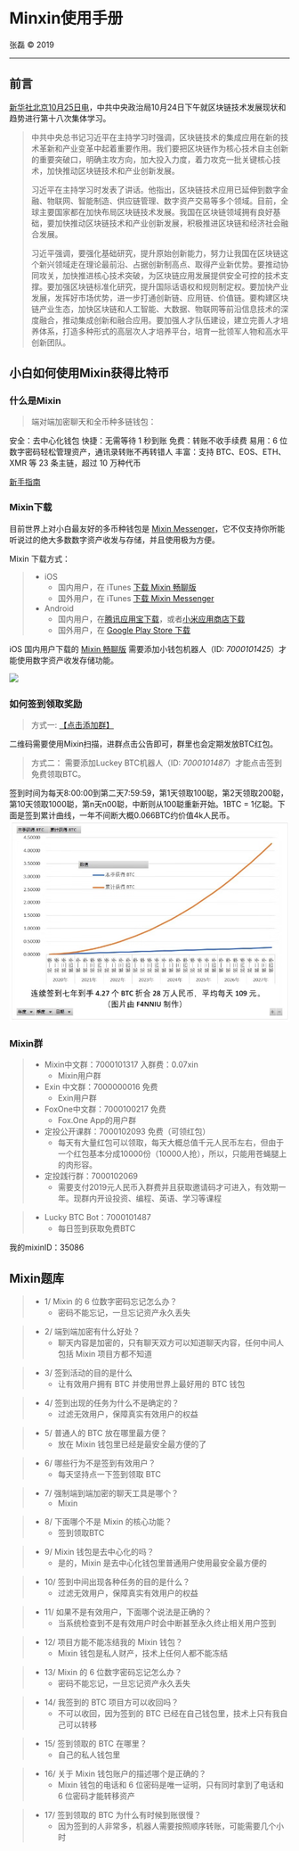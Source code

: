 # Minxin使用手册

张磊 &copy; 2019

-----

## 前言

[新华社北京10月25日电](http://www.xinhuanet.com/politics/2019-10/25/c_1125153665.htm)，中共中央政治局10月24日下午就区块链技术发展现状和趋势进行第十八次集体学习。
> 中共中央总书记习近平在主持学习时强调，区块链技术的集成应用在新的技术革新和产业变革中起着重要作用。我们要把区块链作为核心技术自主创新的重要突破口，明确主攻方向，加大投入力度，着力攻克一批关键核心技术，加快推动区块链技术和产业创新发展。
>
> 习近平在主持学习时发表了讲话。他指出，区块链技术应用已延伸到数字金融、物联网、智能制造、供应链管理、数字资产交易等多个领域。目前，全球主要国家都在加快布局区块链技术发展。我国在区块链领域拥有良好基础，要加快推动区块链技术和产业创新发展，积极推进区块链和经济社会融合发展。
>
> 习近平强调，要强化基础研究，提升原始创新能力，努力让我国在区块链这个新兴领域走在理论最前沿、占据创新制高点、取得产业新优势。要推动协同攻关，加快推进核心技术突破，为区块链应用发展提供安全可控的技术支撑。要加强区块链标准化研究，提升国际话语权和规则制定权。要加快产业发展，发挥好市场优势，进一步打通创新链、应用链、价值链。要构建区块链产业生态，加快区块链和人工智能、大数据、物联网等前沿信息技术的深度融合，推动集成创新和融合应用。要加强人才队伍建设，建立完善人才培养体系，打造多种形式的高层次人才培养平台，培育一批领军人物和高水平创新团队。
>
## 小白如何使用Mixin获得比特币

### 什么是Mixin
> 端对端加密聊天和全币种多链钱包：

安全：去中心化钱包
快捷：无需等待 1 秒到账
免费：转账不收手续费
易用：6 位数字密码轻松管理资产，通讯录转账不再转错人
丰富：支持 BTC、EOS、ETH、XMR 等 23 条主链，超过 10 万种代币

[新手指南](https://newbie.zeromesh.net/index.html)

### Mixin下载
目前世界上对小白最友好的多币种钱包是 [Mixin Messenger](https://mixin.one/messenger)，它不仅支持你所能听说过的绝大多数数字资产收发与存储，并且使用极为方便。

Mixin 下载方式：

> * iOS
>   * 国内用户，在 iTunes [下载 Mixin 畅聊版](https://apps.apple.com/cn/app/mixin-%E5%AF%86%E4%BF%A1%E7%95%85%E8%81%8A%E7%89%88/id1457938019)
>   * 国外用户，在 iTunes [下载 Mixin Messenger](https://apps.apple.com/app/mixin/id1322324266)
> * Android
>   * 国内用户，在[腾讯应用宝下载](https://a.app.qq.com/o/simple.jsp?pkgname=one.mixin.messenger)，或者[小米应用商店下载](http://app.mi.com/details?id=one.mixin.messenger)
>   * 国外用户，在 [Google Play Store 下载](https://play.google.com/store/apps/details?id=one.mixin.messenger)

iOS 国内用户下载的 [Mixin 畅聊版](https://apps.apple.com/cn/app/mixin-%E5%AF%86%E4%BF%A1%E7%95%85%E8%81%8A%E7%89%88/id1457938019) 需要添加小钱包机器人（ID: *7000101425*）才能使用数字资产收发存储功能。

![](images/miniwallet.png)


### 如何签到领取奖励
> 方式一:
[【点击添加群】](https://mixin.one/codes/1484dbc5-44f4-4b39-b3e3-92f6de24cb4e)

二维码需要使用Mixin扫描，进群点击公告即可，群里也会定期发放BTC红包。

> 方式二：
需要添加Luckey BTC机器人（ID: *7000101487*）才能点击签到免费领取BTC。

签到时间为每天8:00:00到第二天7:59:59，第1天领取100聪，第2天领取200聪，第10天领取1000聪，第n天n00聪，中断则从100聪重新开始。1BTC = 1亿聪。下面是签到累计曲线，一年不间断大概0.066BTC约价值4k人民币。
![累计签到曲线](images/quxian.jpeg)

### Mixin群
> * Mixin中文群：7000101317 入群费：0.07xin
>   * Mixin用户群
> * Exin 中文群：7000000016 免费
>   * Exin用户群
> * FoxOne中文群：7000100217 免费
>   * Fox.One App的用户群
> * 定投公开课群：7000102093 免费（可领红包）
>   * 每天有大量红包可以领取，每天大概总值千元人民币左右，但由于一个红包基本分成10000份（10000人抢），所以，只能用苍蝇腿上的肉形容。
> * 定投践行群：7000102069
>   * 需要支付2019元人民币入群费并且获取邀请码才可进入，有效期一年。现群内开设投资、编程、英语、学习等课程

> * Lucky BTC Bot：7000101487 
>   * 每日签到获取免费BTC

我的mixinID：35086
## Mixin题库
> * 1/ Mixin 的 6 位数字密码忘记怎么办？
>   * 密码不能忘记，一旦忘记资产永久丢失

> * 2/ 端到端加密有什么好处？
>   * 聊天内容是加密的，只有聊天双方可以知道聊天内容，任何中间人包括 Mixin 项目方都不知道

> * 3/ 签到活动的目的是什么
>   * 让有效用户拥有 BTC 并使用世界上最好用的 BTC 钱包

> * 4/ 签到出现的任务为什么不是确定的？
>   * 过滤无效用户，保障真实有效用户的权益

> * 5/ 普通人的 BTC 放在哪里最方便？
>   * 放在 Mixin 钱包里已经是最安全最方便的了

> * 6/ 哪些行为不是签到有效用户？
>   * 每天坚持点一下签到领取 BTC

> * 7/ 强制端到端加密的聊天工具是哪个？
>   * Mixin

> * 8/ 下面哪个不是 Mixin 的核心功能？
>   * 签到领取BTC

> * 9/ Mixin 钱包是去中心化的吗？
>   * 是的，Mixin 是去中心化钱包里普通用户使用最安全最方便的

> * 10/ 签到中间出现各种任务的目的是什么？
>   * 过滤无效用户，保障真实有效用户的权益

> * 11/ 如果不是有效用户，下面哪个说法是正确的？
>   * 当系统检查到不是有效用户时会中断甚至永久终止相关用户签到

> * 12/ 项目方能不能冻结我的 Mixin 钱包？
>   * Mixin 钱包是私人财产，技术上任何人都不能冻结

> * 13/ Mixin 的 6 位数字密码忘记怎么办？
>   * 密码不能忘记，一旦忘记资产永久丢失

> * 14/ 我签到的 BTC 项目方可以收回吗？
>   * 不可以收回，因为签到的 BTC 已经在自己钱包里，技术上只有我自己可以转移

> * 15/ 签到领取的 BTC 在哪里？
>   * 自己的私人钱包里

> * 16/ 关于 Mixin 钱包账户的描述哪个是正确的？
>   * Mixin 钱包的电话和 6 位密码是唯一证明，只有同时拿到了电话和 6 位密码才能转移资产

> * 17/ 签到领取的 BTC 为什么有时候到账很慢？
>   * 因为签到的人非常多，机器人需要按照顺序转账，可能需要几个小时

